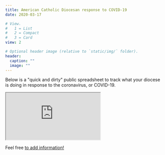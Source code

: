 ```yaml
---
title: American Catholic Diocesan response to COVID-19
date: 2020-03-17

# View.
#   1 = List
#   2 = Compact
#   3 = Card
view: 2

# Optional header image (relative to `static/img/` folder).
header:
  caption: ""
  image: ""
---
```


Below is a "quick and dirty" public spreadsheet to track what your diocese is doing in response to the coronavirus, or COVID-19. 

<iframe src="https://docs.google.com/spreadsheets/d/e/2PACX-1vTV4mkhynwhhy0yYppWnDVKHzvT0hsvN9L3FXZuODPJxHZR5ogx7LWuLJtevWvGVWBSv0netGblb1RN/pubhtml?widget=true&amp;headers=false"> width="1500" height="1000" frameborder="0" marginheight="0" marginwidth="0"> </iframe>

Feel free [to add information!](https://docs.google.com/spreadsheets/d/1VRMjj4gR64NUYotqaIYt0KYJBsvIc8TfuP6lGydyFiY/edit?usp=sharing)
